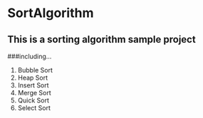# SortAlgorithm
## This is a sorting algorithm sample project
###including...
1. Bubble Sort
2. Heap Sort
3. Insert Sort
4. Merge Sort
5. Quick Sort
6. Select Sort
